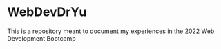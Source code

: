 # WebDevDrYu
This is a repository meant to document my experiences in the 2022 Web Development Bootcamp
